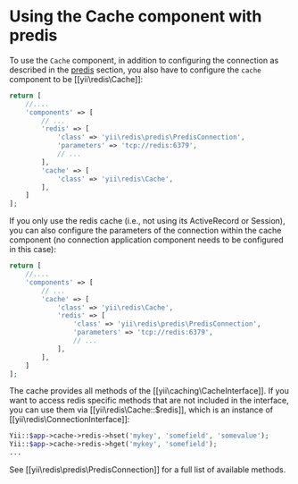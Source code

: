 Using the Cache component with predis
=========================

To use the `Cache` component, in addition to configuring the connection as described in the [predis](predis.md) section,
you also have to configure the `cache` component to be [[yii\redis\Cache]]:

```php
return [
    //....
    'components' => [
        // ...
        'redis' => [
            'class' => 'yii\redis\predis\PredisConnection',
            'parameters' => 'tcp://redis:6379',
            // ...
        ],
        'cache' => [
            'class' => 'yii\redis\Cache',
        ],
    ]
];
```

If you only use the redis cache (i.e., not using its ActiveRecord or Session), you can also configure the parameters of the connection within the
cache component (no connection application component needs to be configured in this case):

```php
return [
    //....
    'components' => [
        // ...
        'cache' => [
            'class' => 'yii\redis\Cache',
            'redis' => [
                'class' => 'yii\redis\predis\PredisConnection',
                'parameters' => 'tcp://redis:6379',
                // ...
            ],
        ],
    ]
];
```

The cache provides all methods of the [[yii\caching\CacheInterface]]. If you want to access redis specific methods that are not
included in the interface, you can use them via [[yii\redis\Cache::$redis]], which is an instance of [[yii\redis\ConnectionInterface]]:

```php
Yii::$app->cache->redis->hset('mykey', 'somefield', 'somevalue');
Yii::$app->cache->redis->hget('mykey', 'somefield');
...
```

See [[yii\redis\predis\PredisConnection]] for a full list of available methods.
